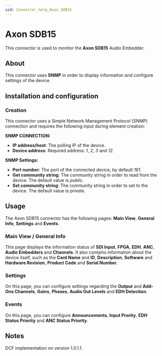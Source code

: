 ```yaml
---
uid: Connector_help_Axon_SDB15
---
```


# Axon SDB15

This connector is used to monitor the **Axon SDB15** Audio Embedder.

## About

This connector uses **SNMP** in order to display information and configure settings of the device.

## Installation and configuration

### Creation

This connector uses a Simple Network Management Protocol (SNMP) connection and requires the following input during element creation:

**SNMP CONNECTION:**

- **IP address/host**: The polling IP of the device.
- **Device address**: Required address: *1*, *2*, *3* and *12*.

**SNMP Settings:**

- **Port number**: The port of the connected device, by default *161.*
- **Get community string**: The community string in order to read from the device. The default value is *public*.
- **Set community string**: The community string in order to set to the device. The default value is *private*.

## Usage

The Axon SDB15 connector has the following pages: **Main View**, **General Info**, **Settings** and **Events**.

### Main View / General Info

This page displays the information status of **SDI Input**, **FPGA**, **EDH**, **ANC**, **Audio Embedders** and **Channels**. It also contains information about the device itself, such as the **Card Name** and **ID**, **Description**, **Software** and **Hardware Revision**, **Product Code** and **Serial Number**.

### Settings

On this page, you can configure settings regarding the **Output** and **Add-Ons Channels**, **Gains**, **Phases**, **Audio Out Levels** and **EDH Detection**.

### Events

On this page, you can configure **Announcements**, **Input Prority**, **EDH Status Priority** and **ANC Status Priority**.

## Notes

DCF implementation on version 1.0.1.1.
